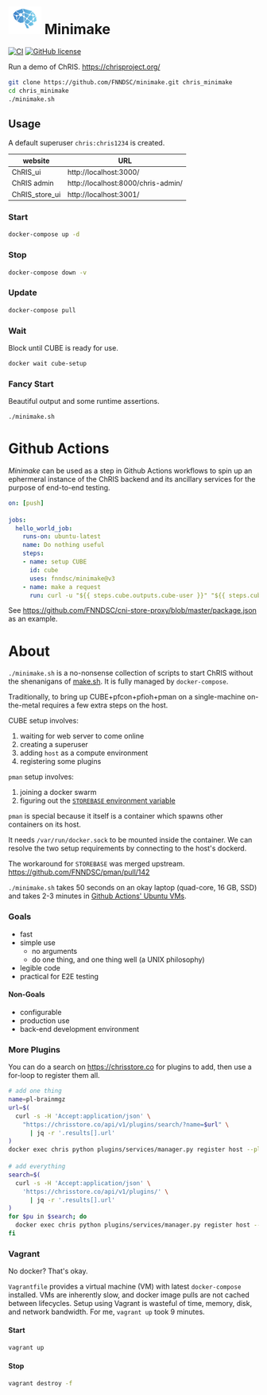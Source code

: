 # ![ChRIS logo](https://raw.githubusercontent.com/FNNDSC/ChRIS_ultron_backEnd/master/docs/assets/logo_chris.png) Minimake

[![CI](https://github.com/FNNDSC/minimake/workflows/CI/badge.svg)](https://github.com/FNNDSC/minimake/actions?query=workflow%3ACI)
[![GitHub license](https://img.shields.io/github/license/FNNDSC/minimake)](https://github.com/FNNDSC/minimake/blob/master/LICENSE)

Run a demo of ChRIS. https://chrisproject.org/

```bash
git clone https://github.com/FNNDSC/minimake.git chris_minimake
cd chris_minimake
./minimake.sh
```

## Usage

A default superuser `chris:chris1234` is created.

website        | URL
---------------|-----
ChRIS_ui       | http://localhost:3000/
ChRIS admin    | http://localhost:8000/chris-admin/
ChRIS_store_ui | http://localhost:3001/

### Start

```bash
docker-compose up -d
```

### Stop

```bash
docker-compose down -v
```

### Update

```bash
docker-compose pull
```

### Wait

Block until CUBE is ready for use.

```bash
docker wait cube-setup
```

### Fancy Start

Beautiful output and some runtime assertions.

```bash
./minimake.sh
```

# Github Actions

*Minimake* can be used as a step in Github Actions workflows to spin up
an ephermeral instance of the ChRIS backend and its ancillary services
for the purpose of end-to-end testing.

```yaml
on: [push]

jobs:
  hello_world_job:
    runs-on: ubuntu-latest
    name: Do nothing useful
    steps:
    - name: setup CUBE
      id: cube
      uses: fnndsc/minimake@v3
    - name: make a request
      run: curl -u "${{ steps.cube.outputs.cube-user }}" "${{ steps.cube.outputs.cube-url }}"
```

See https://github.com/FNNDSC/cni-store-proxy/blob/master/package.json
as an example.

# About

`./minimake.sh` is a no-nonsense collection of scripts to start ChRIS without the shenanigans of
[make.sh](https://github.com/FNNDSC/ChRIS_ultron_backEnd/blob/master/make.sh).
It is fully managed by `docker-compose`.

Traditionally, to bring up CUBE+pfcon+pfioh+pman on a single-machine on-the-metal requires a few extra steps on the host.

CUBE setup involves:

1. waiting for web server to come online
2. creating a superuser
3. adding `host` as a compute environment
4. registering some plugins

`pman` setup involves:

1. joining a docker swarm
2. figuring out the [`STOREBASE` environment variable](https://github.com/FNNDSC/ChRIS_ultron_backEnd/blob/78670f6abf0b6ebac7aeef75989893b4502d4823/docker-compose_dev.yml#L208-L222)

`pman` is special because it itself is a container which spawns other containers on its host.

It needs `/var/run/docker.sock` to be mounted inside the container.
We can resolve the two setup requirements by connecting to the host's dockerd.

The workaround for `STOREBASE` was merged upstream.
https://github.com/FNNDSC/pman/pull/142

`./minimake.sh` takes 50 seconds on an okay laptop (quad-core, 16 GB, SSD)
and takes 2-3 minutes in [Github Actions' Ubuntu VMs](https://github.com/FNNDSC/minimake/actions).

### Goals

- fast
- simple use
  - no arguments
  - do one thing, and one thing well (a UNIX philosophy)
- legible code
- practical for E2E testing

#### Non-Goals

- configurable
- production use
- back-end development environment

### More Plugins

You can do a search on https://chrisstore.co for plugins to add,
then use a for-loop to register them all.

```bash
# add one thing
name=pl-brainmgz
url=$(
  curl -s -H 'Accept:application/json' \
    "https://chrisstore.co/api/v1/plugins/search/?name=$url" \
      | jq -r '.results[].url'
)
docker exec chris python plugins/services/manager.py register host --pluginurl "$url"

# add everything
search=$(
  curl -s -H 'Accept:application/json' \
    'https://chrisstore.co/api/v1/plugins/' \
      | jq -r '.results[].url'
)
for $pu in $search; do
  docker exec chris python plugins/services/manager.py register host --pluginurl "$pu"
fi
```

### Vagrant

No docker? That's okay.

`Vagrantfile` provides a virtual machine (VM) with latest `docker-compose` installed.
VMs are inherently slow, and docker image pulls are not cached between lifecycles.
Setup using Vagrant is wasteful of time, memory, disk, and network bandwidth.
For me, `vagrant up` took 9 minutes.

#### Start

```bash
vagrant up
```

#### Stop

```bash
vagrant destroy -f
```
